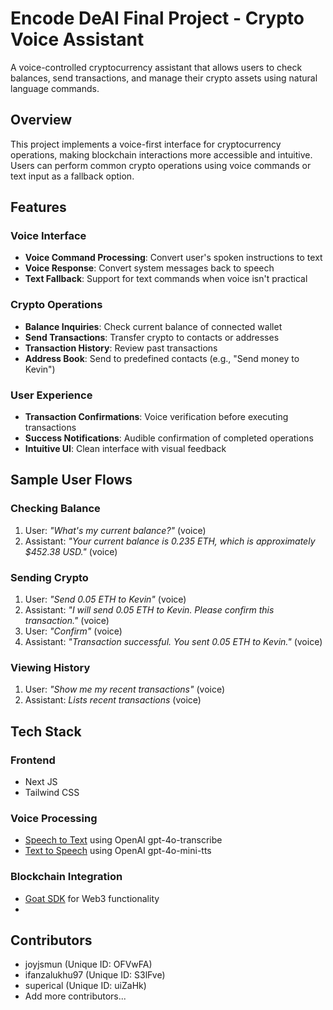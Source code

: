 # Encode DeAI Final Project - Crypto Voice Assistant

A voice-controlled cryptocurrency assistant that allows users to check balances, send transactions, and manage their crypto assets using natural language commands.

## Overview

This project implements a voice-first interface for cryptocurrency operations, making blockchain interactions more accessible and intuitive. Users can perform common crypto operations using voice commands or text input as a fallback option.

## Features

### Voice Interface
- **Voice Command Processing**: Convert user's spoken instructions to text
- **Voice Response**: Convert system messages back to speech
- **Text Fallback**: Support for text commands when voice isn't practical

### Crypto Operations
- **Balance Inquiries**: Check current balance of connected wallet
- **Send Transactions**: Transfer crypto to contacts or addresses
- **Transaction History**: Review past transactions
- **Address Book**: Send to predefined contacts (e.g., "Send money to Kevin")

### User Experience
- **Transaction Confirmations**: Voice verification before executing transactions
- **Success Notifications**: Audible confirmation of completed operations
- **Intuitive UI**: Clean interface with visual feedback

## Sample User Flows

### Checking Balance
1. User: *"What's my current balance?"* (voice)
2. Assistant: *"Your current balance is 0.235 ETH, which is approximately $452.38 USD."* (voice)

### Sending Crypto
1. User: *"Send 0.05 ETH to Kevin"* (voice)
2. Assistant: *"I will send 0.05 ETH to Kevin. Please confirm this transaction."* (voice)
3. User: *"Confirm"* (voice)
4. Assistant: *"Transaction successful. You sent 0.05 ETH to Kevin."* (voice)

### Viewing History
1. User: *"Show me my recent transactions"* (voice)
2. Assistant: *Lists recent transactions* (voice)

## Tech Stack

### Frontend
- Next JS
- Tailwind CSS

### Voice Processing
- [Speech to Text](https://platform.openai.com/docs/guides/speech-to-text) using OpenAI gpt-4o-transcribe
- [Text to Speech](https://platform.openai.com/docs/guides/text-to-speech) using OpenAI gpt-4o-mini-tts

### Blockchain Integration
- [Goat SDK](https://github.com/goat-sdk) for Web3 functionality
- 


## Contributors
- joyjsmun (Unique ID: OFVwFA)
- ifanzalukhu97 (Unique ID: S3lFve)
- superical (Unique ID: uiZaHk)
- Add more contributors...


